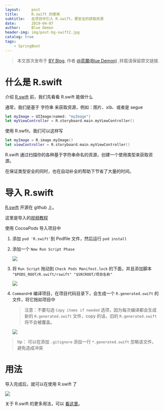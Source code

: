 ```yaml
---
layout:     post
title:      R.swift 的使用
subtitle:   在项目中引入 R.swift，更安全的获取资源
date:       2019-04-07
author:     Blue Demon
header-img: img/post-bg-swift2.jpg
catalog: true
tags:
    - SpringBoot
---
```



> 本文首次发布于 [BY Blog](http://yuquanfeng.github.io), 作者 [@蓝魔(Blue Demon)](http://github.com/yuquanfeng) ,转载请保留原文链接.


# 什么是 R.swift

介绍 [R.swift](https://github.com/mac-cain13/R.swift) 前，我们先看看 R.swift 能做什么

通常，我们是基于 字符串 来获取资源，例如：图片、xib、或者是 segue

```swift
let myImage = UIImage(named: "myImage")
let myViewController = R.storyboard.main.myViewController()
```

使用 R.swfit，我们可以这样写

```swift
let myImage = R.image.myImage()
let viewController = R.storyboard.main.myViewController()

```

R.swift 通过扫描你的各种基于字符串命名的资源，创建一个使用类型来获取资源。

在保证类型安全的同时，也在自动补全的帮助下节省了大量的时间。

# 导入 R.swift

[R.swift](https://github.com/mac-cain13/R.swift) 开源在 github 上。

这里是导入的[视频教程](https://vimeo.com/122888912)

使用 CocoaPods 导入项目中

1. 添加 `pod 'R.swift'`到 Podfile 文件，然后运行 `pod install`
2. 添加一个 `New Run Script Phase`

	![](https://ww4.sinaimg.cn/large/006tKfTcgy1ff84sw06qxj30vm0hrq6s.jpg)
	
3. 将 `Run Script` 拖动到 `Check Pods Manifest.lock` 的下面，并且添加脚本 `"$PODS_ROOT/R.swift/rswift" "$SRCROOT/项目名称"`

	![](https://ww4.sinaimg.cn/large/006tNc79gy1ff853qjiucj30yp0kkn1b.jpg)
	
4. `Command+B` 编译项目，在项目代码目录下，会生成一个 `R.generated.swift` 的文件，将它拖如项目中

	>注意：不要勾选 `Copy items if needed` 选项，因为每次编译都会生成新的 `R.generated.swift` 文件，copy 的话，旧的 `R.generated.swift` 将不会被覆盖。

	![](https://ww4.sinaimg.cn/large/006tNc79gy1ff85epj1qpj30qj0hdn17.jpg)

>tip： 可以在添加 `.gitignore` 添加一行 `*.generated.swift` 忽略该文件，避免造成冲突

 
# 用法


导入完成后，就可以在使用 R.swift 了

 ![](https://github.com/mac-cain13/R.swift/raw/master/Documentation/Images/DemoUseImage.gif) 

关于 R.swift 的更多用法，可以 [看这里](https://github.com/mac-cain13/R.swift/blob/master/Documentation/Examples.md)。